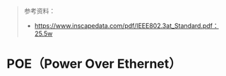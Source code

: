 > 参考资料：
>
> - https://www.inscapedata.com/pdf/IEEE802.3at_Standard.pdf：25.5w

# POE（Power Over Ethernet）


